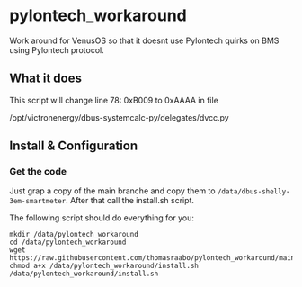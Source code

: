 # pylontech_workaround
Work around for VenusOS so that it doesnt use Pylontech quirks on BMS using Pylontech protocol.



## What it does
This script will change line 78:  0xB009 to 0xAAAA in file


/opt/victronenergy/dbus-systemcalc-py/delegates/dvcc.py


## Install & Configuration
### Get the code
Just grap a copy of the main branche and copy them to `/data/dbus-shelly-3em-smartmeter`.
After that call the install.sh script.

The following script should do everything for you:
```
mkdir /data/pylontech_workaround
cd /data/pylontech_workaround
wget https://raw.githubusercontent.com/thomasraabo/pylontech_workaround/main/install.sh
chmod a+x /data/pylontech_workaround/install.sh
/data/pylontech_workaround/install.sh
```


